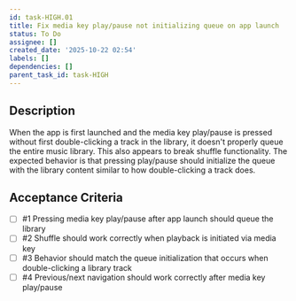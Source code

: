 ```yaml
---
id: task-HIGH.01
title: Fix media key play/pause not initializing queue on app launch
status: To Do
assignee: []
created_date: '2025-10-22 02:54'
labels: []
dependencies: []
parent_task_id: task-HIGH
---
```


## Description

When the app is first launched and the media key play/pause is pressed without first double-clicking a track in the library, it doesn't properly queue the entire music library. This also appears to break shuffle functionality. The expected behavior is that pressing play/pause should initialize the queue with the library content similar to how double-clicking a track does.

## Acceptance Criteria
<!-- AC:BEGIN -->
- [ ] #1 Pressing media key play/pause after app launch should queue the library
- [ ] #2 Shuffle should work correctly when playback is initiated via media key
- [ ] #3 Behavior should match the queue initialization that occurs when double-clicking a library track
- [ ] #4 Previous/next navigation should work correctly after media key play/pause
<!-- AC:END -->
